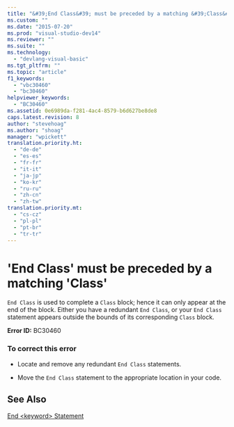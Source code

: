 ```yaml
---
title: "&#39;End Class&#39; must be preceded by a matching &#39;Class&#39; | Microsoft Docs"
ms.custom: ""
ms.date: "2015-07-20"
ms.prod: "visual-studio-dev14"
ms.reviewer: ""
ms.suite: ""
ms.technology: 
  - "devlang-visual-basic"
ms.tgt_pltfrm: ""
ms.topic: "article"
f1_keywords: 
  - "vbc30460"
  - "bc30460"
helpviewer_keywords: 
  - "BC30460"
ms.assetid: 0e6989da-f281-4ac4-8579-b6d627be8de8
caps.latest.revision: 8
author: "stevehoag"
ms.author: "shoag"
manager: "wpickett"
translation.priority.ht: 
  - "de-de"
  - "es-es"
  - "fr-fr"
  - "it-it"
  - "ja-jp"
  - "ko-kr"
  - "ru-ru"
  - "zh-cn"
  - "zh-tw"
translation.priority.mt: 
  - "cs-cz"
  - "pl-pl"
  - "pt-br"
  - "tr-tr"
---
```

# &#39;End Class&#39; must be preceded by a matching &#39;Class&#39;
`End Class` is used to complete a `Class` block; hence it can only appear at the end of the block. Either you have a redundant `End Class`, or your `End Class` statement appears outside the bounds of its corresponding `Class` block.  
  
 **Error ID:** BC30460  
  
### To correct this error  
  
-   Locate and remove any redundant `End Class` statements.  
  
-   Move the `End Class` statement to the appropriate location in your code.  
  
## See Also  
 [End \<keyword> Statement](http://msdn.microsoft.com/en-us/Library/42d6e088-ab0f-4cda-88e8-fdce3e5fcf4f)